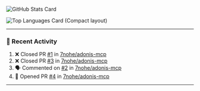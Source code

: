![GitHub Stats Card](https://github-readme-stats.vercel.app/api?username=7nohe&count_private=true&theme=react)

![Top Languages Card (Compact layout)](https://github-readme-stats.vercel.app/api/top-langs/?username=7nohe&layout=compact&theme=react)

---

### :koala: Recent Activity

<!--START_SECTION:activity-->
1. ❌ Closed PR [#1](https://github.com/7nohe/adonis-mcp/pull/1) in [7nohe/adonis-mcp](https://github.com/7nohe/adonis-mcp)
2. ❌ Closed PR [#3](https://github.com/7nohe/adonis-mcp/pull/3) in [7nohe/adonis-mcp](https://github.com/7nohe/adonis-mcp)
3. 🗣 Commented on [#2](https://github.com/7nohe/adonis-mcp/issues/2#issuecomment-3099908596) in [7nohe/adonis-mcp](https://github.com/7nohe/adonis-mcp)
4. 💪 Opened PR [#4](https://github.com/7nohe/adonis-mcp/pull/4) in [7nohe/adonis-mcp](https://github.com/7nohe/adonis-mcp)
<!--END_SECTION:activity-->

---
